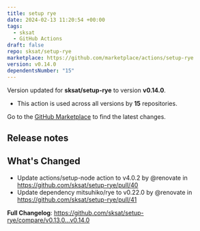 ```yaml
---
title: setup rye
date: 2024-02-13 11:20:54 +00:00
tags:
  - sksat
  - GitHub Actions
draft: false
repo: sksat/setup-rye
marketplace: https://github.com/marketplace/actions/setup-rye
version: v0.14.0
dependentsNumber: "15"
---
```



Version updated for **sksat/setup-rye** to version **v0.14.0**.
- This action is used across all versions by **15** repositories.

Go to the [GitHub Marketplace](https://github.com/marketplace/actions/setup-rye) to find the latest changes.

## Release notes

## What's Changed
* Update actions/setup-node action to v4.0.2 by @renovate in https://github.com/sksat/setup-rye/pull/40
* Update dependency mitsuhiko/rye to v0.22.0 by @renovate in https://github.com/sksat/setup-rye/pull/41


**Full Changelog**: https://github.com/sksat/setup-rye/compare/v0.13.0...v0.14.0
